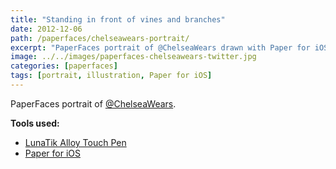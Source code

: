 ```yaml
---
title: "Standing in front of vines and branches"
date: 2012-12-06
path: /paperfaces/chelseawears-portrait/
excerpt: "PaperFaces portrait of @ChelseaWears drawn with Paper for iOS on an iPad."
image: ../../images/paperfaces-chelseawears-twitter.jpg
categories: [paperfaces]
tags: [portrait, illustration, Paper for iOS]
---
```


PaperFaces portrait of [@ChelseaWears](https://twitter.com/ChelseaWears).

**Tools used:**

- [LunaTik Alloy Touch Pen](https://www.amazon.com/gp/product/B00821TR7G/ref=as_li_ss_tl?ie=UTF8&tag=mademist-20&linkCode=as2&camp=1789&creative=390957&creativeASIN=B00821TR7G)
- [Paper for iOS](https://paper.bywetransfer.com/)
